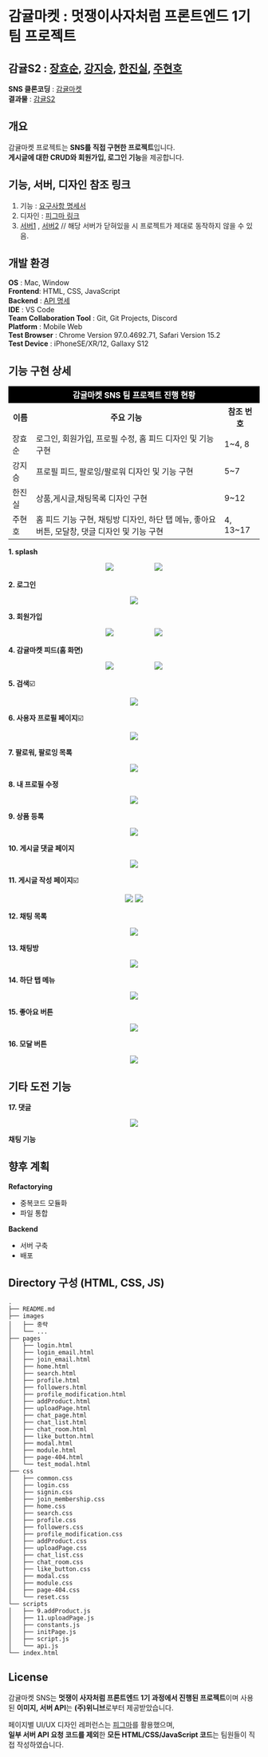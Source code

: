 # 감귤마켓 : **멋쟁이사자처럼 프론트엔드 1기** 팀 프로젝트

## 감귤S2 : [장효순](https://github.com/sooonlog), [강지승](https://github.com/jiseung-kang), [한진실](https://github.com/truthone), [주현호](https://github.com/hyjoo1226)

**SNS 클론코딩** : [감귤마켓](http://146.56.183.55:3000/)  
**결과물** : [감귤S2](https://jiseung-kang.github.io/ggul-market/)

## 개요

감귤마켓 프로젝트는 **SNS를 직접 구현한 프로젝트**입니다.  
**게시글에 대한 CRUD와 회원가입, 로그인 기능**을 제공합니다.

## 기능, 서버, 디자인 참조 링크

1. 기능 : [요구사항 명세서](https://paullabworkspace.notion.site/SNS-cdd5ed88a24b499593d7081dc28a5cbc#85eb0582eafa45939c0f7d0f67b02fbb)
2. 디자인 : [피그마 링크](https://www.figma.com/file/Gn6gQJdYwImYsEYSzBXhud/%EB%A9%8B%EC%82%AC_%ED%94%84%EB%A1%A0%ED%8A%B8%EC%97%94%EB%93%9C%EC%8A%A4%EC%BF%A8?node-id=39%3A1814)
3. [서버1](http://146.56.183.55:5050/) , [서버2](https://api.mandarin.cf/)
   // 해당 서버가 닫혀있을 시 프로젝트가 제대로 동작하지 않을 수 있음.

## 개발 환경

**OS** : Mac, Window  
**Frontend**: HTML, CSS, JavaScript  
**Backend** : [API 명세](https://paullabworkspace.notion.site/API-b9c93280e29f4670b324009d4461f4d5)  
**IDE** : VS Code  
**Team Collaboration Tool** : Git, Git Projects, Discord  
**Platform** : Mobile Web  
**Test Browser** : Chrome Version 97.0.4692.71, Safari Version 15.2  
**Test Device** : iPhoneSE/XR/12, Gallaxy S12

## 기능 구현 상세

<table style="width: 100%;">
    <thead>
      <tr>
        <th colspan="3" style="background:black;color:white;text-align:center;">감귤마켓 SNS 팀 프로젝트 진행 현황</th>
      </tr>
    </thead>
    <tbody>
      <tr>
        <th>이름</th>
        <th>주요 기능</th>
        <th>참조 번호</th>
      </tr>
      <tr>
        <td>장효순</td>
        <td>
            로그인, 회원가입, 프로필 수정, 홈 피드 디자인 및 기능 구현
        </td>
        <td>
            1~4, 8
        </td>
      </tr>
      <tr>
        <td>강지승</td>
        <td>
            프로필 피드, 팔로잉/팔로워 디자인 및 기능 구현
        </td>
        <td>
          5~7
        </td>
      </tr>
      <tr>
        <td>한진실</td>
        <td>
          상품,게시글,채팅목록 디자인 구현
        </td>
        <td>
          9~12
        </td>
      </tr>
      <tr>
        <td>주현호</td>
        <td>
          홈 피드 기능 구현, 채팅방 디자인, 하단 탭 메뉴, 좋아요 버튼, 모달창, 댓글 디자인 및 기능 구현
        </td>
        <td>
          4, 13~17
        </td>
      </tr>
    </tbody>
  </table>

**1. splash**

<p align="center">
    <img src="https://user-images.githubusercontent.com/93389773/150171014-966531fc-e192-4f42-a713-ff69a5667e2a.gif">
    &nbsp;&nbsp;&nbsp;&nbsp;&nbsp;&nbsp;&nbsp;&nbsp;&nbsp;&nbsp;&nbsp;&nbsp;&nbsp;&nbsp;&nbsp;&nbsp;&nbsp;&nbsp;&nbsp;
    <img src="https://user-images.githubusercontent.com/93389773/150171024-2899a4cf-f04d-45ce-8436-ba2c0f90f8ba.gif">
</p>
      
**2. 로그인**

<p align="center">
    <img src="https://user-images.githubusercontent.com/93389773/150171102-c6adee6c-d3e3-44a6-a1f7-c17bbee5ff09.gif">
</p>

**3. 회원가입**

<p align="center">
    <img src="https://user-images.githubusercontent.com/93389773/150171129-4e1caba8-c549-4be7-890d-4b1dda2f1d36.gif">
    &nbsp;&nbsp;&nbsp;&nbsp;&nbsp;&nbsp;&nbsp;&nbsp;&nbsp;&nbsp;&nbsp;&nbsp;&nbsp;&nbsp;&nbsp;&nbsp;&nbsp;&nbsp;&nbsp;
    <img src="https://user-images.githubusercontent.com/93389773/150171178-0756967a-14b9-4090-87a7-68188f0c8eb7.gif">
</p>

**4. 감귤마켓 피드(홈 화면)**

<p align="center">
    <img src="./preview/homefeed.gif">
    &nbsp;&nbsp;&nbsp;&nbsp;&nbsp;&nbsp;&nbsp;&nbsp;&nbsp;&nbsp;&nbsp;&nbsp;&nbsp;&nbsp;&nbsp;&nbsp;&nbsp;&nbsp;&nbsp;
    <img src="./preview/nofeed.gif">
</p>

**5. 검색**☑️

<p align="center">
    <img src="./preview/search.gif">
</p>

**6. 사용자 프로필 페이지**☑️

<p align="center">
    <img src="./preview/myfeed.gif">
</p>


**7. 팔로워, 팔로잉 목록**

<p align="center">
    <img src="./preview/follow.gif">
</p>

**8. 내 프로필 수정**

<p align="center">
    <img src="https://user-images.githubusercontent.com/93389773/150171305-b5e2de2b-4bb9-4045-839c-a220c21992c3.gif">
</p>

**9. 상품 등록**

<p align="center">
    <img src="./preview/add_product.gif">
</p>

**10. 게시글 댓글 페이지**

<p align="center">
    <img src="./preview/commentPage.gif">
</p>

**11. 게시글 작성 페이지**☑️

<p align="center">
   <img src="./preview/add_post.gif">
   <img src="./preview/modify_post.gif">
</p>

**12. 채팅 목록**

<p align="center">
    <img src="./preview/chatList.gif">
</p>

**13. 채팅방**

<p align="center">
    <img src="./preview/chat_room.gif">
</p>

**14. 하단 탭 메뉴**

<p align="center">
    <img src="./preview/tab_menu.gif">
</p>

**15. 좋아요 버튼**

<p align="center">
    <img src="./preview/like_btn.gif">
</p>

**16. 모달 버튼**

<p align="center">
    <img src="./preview/modal.gif">
</p>

## 기타 도전 기능

**17. 댓글**

<p align="center">
    <img src="./preview/comment.gif">
</p>

**채팅 기능**

## 향후 계획

**Refactorying**

- 중복코드 모듈화
- 파일 통합

**Backend**

- 서버 구축
- 배포

## Directory 구성 (HTML, CSS, JS)

```
.
├── README.md
├── images
│   ├── 중략
│   └── ...
├── pages
│   ├── login.html
│   ├── login_email.html
│   ├── join_email.html
│   ├── home.html
│   ├── search.html
│   ├── profile.html
│   ├── followers.html
│   ├── profile_modification.html
│   ├── addProduct.html
│   ├── uploadPage.html
│   ├── chat_page.html
│   ├── chat_list.html
│   ├── chat_room.html
│   ├── like_button.html
│   ├── modal.html
│   ├── module.html
│   ├── page-404.html
│   └── test_modal.html
├── css
│   ├── common.css
│   ├── login.css
│   ├── signin.css
│   ├── join_membership.css
│   ├── home.css
│   ├── search.css
│   ├── profile.css
│   ├── followers.css
│   ├── profile_modification.css
│   ├── addProduct.css
│   ├── uploadPage.css
│   ├── chat_list.css
│   ├── chat_room.css
│   ├── like_button.css
│   ├── modal.css
│   ├── module.css
│   ├── page-404.css
│   └── reset.css
└── scripts
│   ├── 9.addProduct.js
│   ├── 11.uploadPage.js
│   ├── constants.js
│   ├── initPage.js
│   ├── script.js
│   └── api.js
└── index.html
```

## License

감귤마켓 SNS는 **멋쟁이 사자처럼 프론트엔드 1기 과정에서 진행된 프로젝트**이며 사용된 **이미지, 서버 API**는 **(주)위니브**로부터 제공받았습니다.

페이지별 UI/UX 디자인 레퍼런스는 [피그마](https://www.figma.com/file/Gn6gQJdYwImYsEYSzBXhud/%EB%A9%8B%EC%82%AC_%ED%94%84%EB%A1%A0%ED%8A%B8%EC%97%94%EB%93%9C%EC%8A%A4%EC%BF%A8?node-id=39%3A1814)를 활용했으며,  
**일부 서버 API 요청 코드를 제외**한 **모든 HTML/CSS/JavaScript 코드**는 팀원들이 직접 작성하였습니다.
